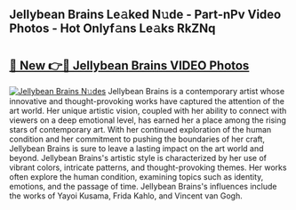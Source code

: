 ## Jellybean Brains Le𝚊ked N𝚞de - Part-nPv Video Photos - Hot Onlyf𝚊ns Le𝚊ks RkZNq

# <h2><a href="http://ab99986.deff.icu/?id=Jellybean+Brains">🔗 New 👉🔴 Jellybean Brains VIDEO Photos</a></h2>

[![Jellybean Brains N𝚞des](https://i.imgur.com/rIISA9y.gif)](http://ab99986.deff.icu/?id=Jellybean+Brains)
Jellybean Brains is a contemporary artist whose innovative and thought-provoking works have captured the attention of the art world. Her unique artistic vision, coupled with her ability to connect with viewers on a deep emotional level, has earned her a place among the rising stars of contemporary art. With her continued exploration of the human condition and her commitment to pushing the boundaries of her craft, Jellybean Brains is sure to leave a lasting impact on the art world and beyond. Jellybean Brains's artistic style is characterized by her use of vibrant colors, intricate patterns, and thought-provoking themes. Her works often explore the human condition, examining topics such as identity, emotions, and the passage of time. Jellybean Brains's influences include the works of Yayoi Kusama, Frida Kahlo, and Vincent van Gogh.
